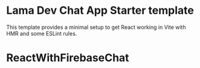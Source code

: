 # Lama Dev Chat App Starter template

This template provides a minimal setup to get React working in Vite with HMR and some ESLint rules.
# ReactWithFirebaseChat
